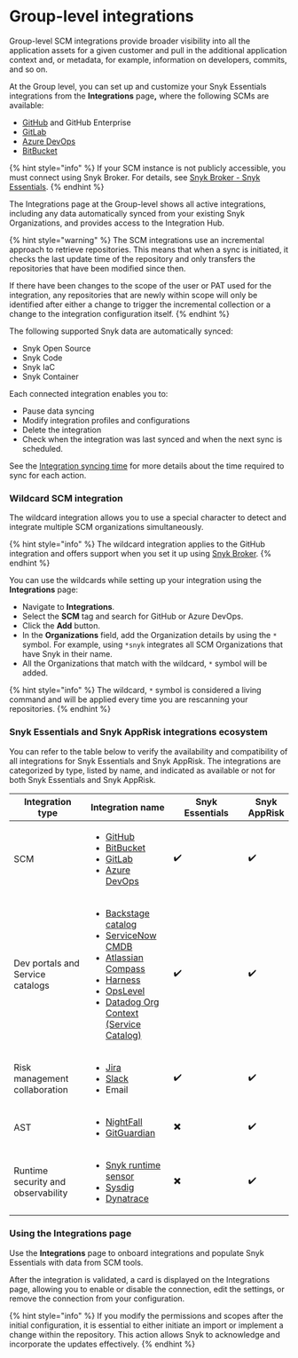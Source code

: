 # Group-level integrations

Group-level SCM integrations provide broader visibility into all the application assets for a given customer and pull in the additional application context and, or metadata, for example, information on developers, commits, and so on.

At the Group level, you can set up and customize your Snyk Essentials integrations from the **Integrations** pag&#x65;**,** where the following SCMs are available:

* [GitHub](github-for-snyk-essentials.md) and GitHub Enterprise
* [GitLab](gitlab-for-snyk-essentials.md)
* [Azure DevOps](azure-devops-for-snyk-essentials.md)
* [BitBucket](bitbucket-for-snyk-essentials.md)

{% hint style="info" %}
If your SCM instance is not publicly accessible, you must connect using Snyk Broker. For details, see [Snyk Broker - Snyk Essentials](../../../implementation-and-setup/enterprise-setup/snyk-broker/using-snyk-essentials-with-snyk-broker.md).
{% endhint %}

The Integrations page at the Group-level shows all active integrations, including any data automatically synced from your existing Snyk Organizations, and provides access to the Integration Hub.

{% hint style="warning" %}
The SCM integrations use an incremental approach to retrieve repositories. This means that when a sync is initiated, it checks the last update time of the repository and only transfers the repositories that have been modified since then.

If there have been changes to the scope of the user or PAT used for the integration, any repositories that are newly within scope will only be identified after either a change to trigger the incremental collection or a change to the integration configuration itself.
{% endhint %}

The following supported Snyk data are automatically synced:

* Snyk Open Source
* Snyk Code
* Snyk IaC
* Snyk Container&#x20;

Each connected integration enables you to:

* Pause data syncing
* Modify integration profiles and configurations
* Delete the integration
* Check when the integration was last synced and when the next sync is scheduled.

See the [Integration syncing time](../../../integrations/integrate-with-snyk.md#integrations-syncing-time) for more details about the time required to sync for each action.

### Wildcard SCM integration

The wildcard integration allows you to use a special character to detect and integrate multiple SCM organizations simultaneously.&#x20;

{% hint style="info" %}
The wildcard integration applies to the GitHub integration and offers support when you set it up using [Snyk Broker](../../../implementation-and-setup/enterprise-setup/snyk-broker/using-snyk-essentials-with-snyk-broker.md).&#x20;
{% endhint %}

You can use the wildcards while setting up your integration using the **Integrations** page:

* Navigate to **Integrations**.&#x20;
* Select the **SCM** tag and search for GitHub or Azure DevOps.&#x20;
* Click the **Add** button.
* In the **Organizations** field, add the Organization details by using the `*` symbol. For example, using  `*snyk` integrates all SCM Organizations that have Snyk in their name.
* All the Organizations that match with the wildcard, `*` symbol will be added.&#x20;

{% hint style="info" %}
The wildcard, `*` symbol is considered a living command and will be applied every time you are rescanning your repositories.&#x20;
{% endhint %}

### Snyk Essentials and Snyk AppRisk integrations ecosystem

You can refer to the table below to verify the availability and compatibility of all integrations for Snyk Essentials and Snyk AppRisk. The integrations are categorized by type, listed by name, and indicated as available or not for both Snyk Essentials and Snyk AppRisk.

<table><thead><tr><th width="172">Integration type</th><th width="164">Integration name</th><th width="198">Snyk Essentials</th><th>Snyk AppRisk</th></tr></thead><tbody><tr><td>SCM</td><td><ul><li><a href="../organization-level-integrations/github.md#group-level-snyk-apprisk-integrations">GitHub</a></li><li><a href="../organization-level-integrations/bitbucket-cloud.md#bitbucket-setup-guide">BitBucket</a></li><li><a href="../organization-level-integrations/github.md#group-level-snyk-apprisk-integrations">GitLab</a></li><li><a href="../organization-level-integrations/azure-repositories-tfs.md#azure-devops-setup-guide">Azure DevOps</a></li></ul></td><td>                <span data-gb-custom-inline data-tag="emoji" data-code="2714">✔️</span></td><td>                   <span data-gb-custom-inline data-tag="emoji" data-code="2714">✔️</span></td></tr><tr><td>Dev portals and Service catalogs</td><td><ul><li><a href="../application-context-for-scm-integrations/">Backstage catalog</a></li><li><a href="../../../integrations/connect-a-third-party-integration.md#servicenow-cmdb-setup-guide">ServiceNow CMDB</a></li><li><a href="../application-context-for-scm-integrations/#atlassian-compass">Atlassian Compass</a></li><li><a href="../application-context-for-scm-integrations/#harness">Harness</a></li><li><a href="../application-context-for-scm-integrations/#opslevel">OpsLevel</a></li><li><a href="../application-context-for-scm-integrations/#datadog-org-context-service-catalog">Datadog Org Context (Service Catalog)</a></li></ul></td><td>               <span data-gb-custom-inline data-tag="emoji" data-code="2714">✔️</span></td><td>                     <span data-gb-custom-inline data-tag="emoji" data-code="2714">✔️</span></td></tr><tr><td>Risk management collaboration</td><td><ul><li><a href="../../../integrations/connect-a-third-party-integration.md#jira-setup-guide">Jira</a></li><li><a href="../../../integrations/jira-and-slack-integrations/slack-integration.md">Slack</a></li><li>Email</li></ul></td><td>                <span data-gb-custom-inline data-tag="emoji" data-code="2714">✔️</span></td><td>                    <span data-gb-custom-inline data-tag="emoji" data-code="2714">✔️</span></td></tr><tr><td>AST</td><td><ul><li><a href="../../../integrations/connect-a-third-party-integration.md#nightfall-setup-guide">NightFall</a></li><li><a href="../../../integrations/connect-a-third-party-integration.md#gitguardian-setup-guide">GitGuardian</a></li></ul></td><td>               <span data-gb-custom-inline data-tag="emoji" data-code="2716">✖️</span></td><td>                     <span data-gb-custom-inline data-tag="emoji" data-code="2714">✔️</span></td></tr><tr><td>Runtime security and observability</td><td><ul><li><a href="../../../integrations/snyk-runtime-sensor.md">Snyk runtime sensor</a></li><li><a href="../../../integrations/connect-a-third-party-integration.md#sysdig-setup-guide">Sysdig</a></li><li><a href="../../../integrations/connect-a-third-party-integration.md#dynatrace-setup-guide">Dynatrace</a></li></ul></td><td>               <span data-gb-custom-inline data-tag="emoji" data-code="2716">✖️</span></td><td>                     <span data-gb-custom-inline data-tag="emoji" data-code="2714">✔️</span></td></tr></tbody></table>

### Using the Integrations page

Use the **Integrations** page to onboard integrations and populate Snyk Essentials with data from SCM tools.

After the integration is validated, a card is displayed on the Integrations page, allowing you to enable or disable the connection, edit the settings, or remove the connection from your configuration.

{% hint style="info" %}
If you modify the permissions and scopes after the initial configuration, it is essential to either initiate an import or implement a change within the repository. This action allows Snyk to acknowledge and incorporate the updates effectively.
{% endhint %}
